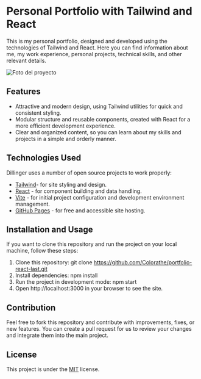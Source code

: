 # Personal Portfolio with Tailwind and React

This is my personal portfolio, designed and developed using the technologies of Tailwind and React. Here you can find information about me, my work experience, personal projects, technical skills, and other relevant details.

<img src="" alt="Foto del proyecto">

## Features

- Attractive and modern design, using Tailwind utilities for quick and consistent styling.
- Modular structure and reusable components, created with React for a more efficient development experience.
- Clear and organized content, so you can learn about my skills and projects in a simple and orderly manner.

## Technologies Used

Dillinger uses a number of open source projects to work properly:

- [Tailwind](https://tailwindcss.com/)- for site styling and design.
- [React](https://react.dev/) - for component building and data handling.
- [Vite](https://vitejs.dev/) - for initial project configuration and development environment management.
- [GitHub Pages](https://colorathe.github.io/portfolio-react-last/) - for free and accessible site hosting.

## Installation and Usage

If you want to clone this repository and run the project on your local machine, follow these steps:

1. Clone this repository: git clone https://github.com/Colorathe/portfolio-react-last.git
2. Install dependencies: npm install
3. Run the project in development mode: npm start
4. Open http://localhost:3000 in your browser to see the site.

## Contribution

Feel free to fork this repository and contribute with improvements, fixes, or new features. You can create a pull request for us to review your changes and integrate them into the main project.

## License

This project is under the [MIT](https://opensource.org/license/mit/) license.
